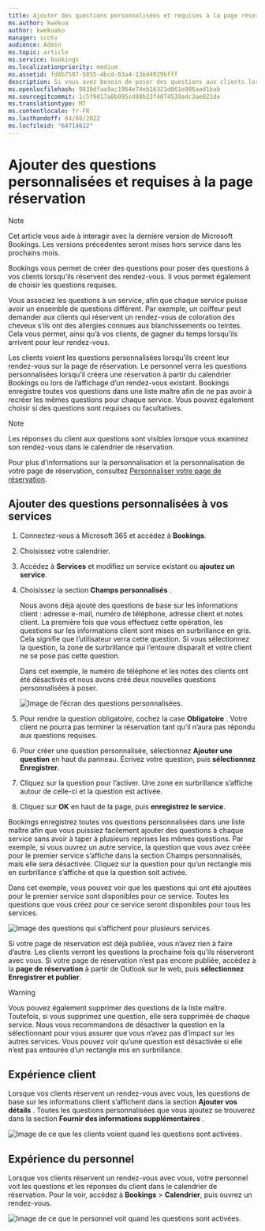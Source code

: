 ```yaml
---
title: Ajouter des questions personnalisées et requises à la page réservation
ms.author: kwekua
author: kwekuako
manager: scotv
audience: Admin
ms.topic: article
ms.service: bookings
ms.localizationpriority: medium
ms.assetid: fd6b7587-5055-4bcd-83a4-13bd4929bfff
description: Si vous avez besoin de poser des questions aux clients lorsqu’ils prennent rendez-vous avec vous en ligne, vous pouvez ajouter des questions personnalisées et des questions requises à la page de réservation.
ms.openlocfilehash: 9830dfaa9ac1964e74eb16321d061e096aad1bab
ms.sourcegitcommit: 1c5f9d17a8b095cd88b23f4874539adc3ae021de
ms.translationtype: MT
ms.contentlocale: fr-FR
ms.lasthandoff: 04/08/2022
ms.locfileid: "64714612"
---
```

# <a name="add-custom-and-required-questions-to-the-booking-page"></a>Ajouter des questions personnalisées et requises à la page réservation

> [!NOTE]
> Cet article vous aide à interagir avec la dernière version de Microsoft Bookings. Les versions précédentes seront mises hors service dans les prochains mois.

Bookings vous permet de créer des questions pour poser des questions à vos clients lorsqu’ils réservent des rendez-vous. Il vous permet également de choisir les questions requises.

Vous associez les questions à un service, afin que chaque service puisse avoir un ensemble de questions différent. Par exemple, un coiffeur peut demander aux clients qui réservent un rendez-vous de coloration des cheveux s’ils ont des allergies connues aux blanchissements ou teintes. Cela vous permet, ainsi qu’à vos clients, de gagner du temps lorsqu’ils arrivent pour leur rendez-vous.

Les clients voient les questions personnalisées lorsqu’ils créent leur rendez-vous sur la page de réservation. Le personnel verra les questions personnalisées lorsqu’il créera une réservation à partir du calendrier Bookings ou lors de l’affichage d’un rendez-vous existant. Bookings enregistre toutes vos questions dans une liste maître afin de ne pas avoir à recréer les mêmes questions pour chaque service. Vous pouvez également choisir si des questions sont requises ou facultatives.

> [!NOTE]
> Les réponses du client aux questions sont visibles lorsque vous examinez son rendez-vous dans le calendrier de réservation.

Pour plus d’informations sur la personnalisation et la personnalisation de votre page de réservation, consultez [Personnaliser votre page de réservation](customize-booking-page.md).

## <a name="add-custom-questions-to-your-services"></a>Ajouter des questions personnalisées à vos services

1. Connectez-vous à Microsoft 365 et accédez à **Bookings**.

1. Choisissez votre calendrier.

1. Accédez à **Services** et modifiez un service existant ou **ajoutez un service**.

1. Choisissez la section **Champs personnalisés** .

   Nous avons déjà ajouté des questions de base sur les informations client : adresse e-mail, numéro de téléphone, adresse client et notes client. La première fois que vous effectuez cette opération, les questions sur les informations client sont mises en surbrillance en gris. Cela signifie que l’utilisateur verra cette question. Si vous sélectionnez la question, la zone de surbrillance qui l’entoure disparaît et votre client ne se pose pas cette question.

   Dans cet exemple, le numéro de téléphone et les notes des clients ont été désactivés et nous avons créé deux nouvelles questions personnalisées à poser.

   ![Image de l’écran des questions personnalisées.](../media/bookings-questions-custom-fields.png)

1. Pour rendre la question obligatoire, cochez la case **Obligatoire** . Votre client ne pourra pas terminer la réservation tant qu’il n’aura pas répondu aux questions requises.

1. Pour créer une question personnalisée, sélectionnez **Ajouter une question** en haut du panneau. Écrivez votre question, puis **sélectionnez Enregistrer**.

1. Cliquez sur la question pour l’activer. Une zone en surbrillance s’affiche autour de celle-ci et la question est activée.

1. Cliquez sur **OK** en haut de la page, puis **enregistrez le service**.

Bookings enregistrez toutes vos questions personnalisées dans une liste maître afin que vous puissiez facilement ajouter des questions à chaque service sans avoir à taper à plusieurs reprises les mêmes questions. Par exemple, si vous ouvrez un autre service, la question que vous avez créée pour le premier service s’affiche dans la section Champs personnalisés, mais elle sera désactivée. Cliquez sur la question pour qu’un rectangle mis en surbrillance s’affiche et que la question soit activée.

Dans cet exemple, vous pouvez voir que les questions qui ont été ajoutées pour le premier service sont disponibles pour ce service. Toutes les questions que vous créez pour ce service seront disponibles pour tous les services.

   ![Image des questions qui s’affichent pour plusieurs services.](../media/bookings-questions-services.png)

Si votre page de réservation est déjà publiée, vous n’avez rien à faire d’autre. Les clients verront les questions la prochaine fois qu’ils réserveront avec vous. Si votre page de réservation n’est pas encore publiée, accédez à la **page de réservation** à partir de Outlook sur le web, puis **sélectionnez Enregistrer et publier**.

> [!WARNING]
> Vous pouvez également supprimer des questions de la liste maître. Toutefois, si vous supprimez une question, elle sera supprimée de chaque service. Nous vous recommandons de désactiver la question en la sélectionnant pour vous assurer que vous n’avez pas d’impact sur les autres services. Vous pouvez voir qu’une question est désactivée si elle n’est pas entourée d’un rectangle mis en surbrillance.

## <a name="customer-experience"></a>Expérience client

Lorsque vos clients réservent un rendez-vous avec vous, les questions de base sur les informations client s’affichent dans la section **Ajouter vos détails** . Toutes les questions personnalisées que vous ajoutez se trouverez dans la section **Fournir des informations supplémentaires** .

![Image de ce que les clients voient quand les questions sont activées.](../media/bookings-questions-customer.png)

## <a name="staff-experience"></a>Expérience du personnel

Lorsque vos clients réservent un rendez-vous avec vous, votre personnel voit les questions et les réponses du client dans le calendrier de réservation. Pour le voir, accédez à **Bookings** \> **Calendrier**, puis ouvrez un rendez-vous.

![Image de ce que le personnel voit quand les questions sont activées.](../media/bookings-questions-staff.png)
